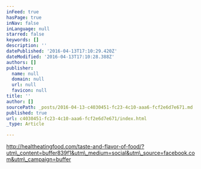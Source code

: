 ```yaml
---
inFeed: true
hasPage: true
inNav: false
inLanguage: null
starred: false
keywords: []
description: ''
datePublished: '2016-04-13T17:10:29.420Z'
dateModified: '2016-04-13T17:10:28.388Z'
authors: []
publisher:
  name: null
  domain: null
  url: null
  favicon: null
title: ''
author: []
sourcePath: _posts/2016-04-13-c4030451-fc23-4c10-aaa6-fcf2e6d7e671.md
published: true
url: c4030451-fc23-4c10-aaa6-fcf2e6d7e671/index.html
_type: Article

---
```

http://healtheatingfood.com/taste-and-flavor-of-food/?utm\_content=buffer839f1&utm\_medium=social&utm\_source=facebook.com&utm\_campaign=buffer